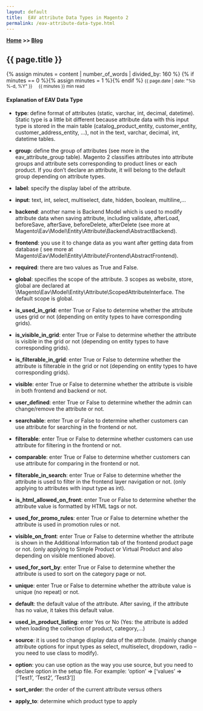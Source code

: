 ```yaml
---
layout: default
title:  EAV attribute Data Types in Magento 2
permalink: /eav-attribute-data-type.html
---
```

**[Home](https://supravatm.github.io/) >> [Blog](/blogs.html)**

##  {{ page.title }}
{% assign minutes = content | number_of_words | divided_by: 160 %}
{% if minutes == 0 %}{% assign minutes = 1 %}{% endif %}
<small>
    <i class="fa-regular fa-calendar"></i> {{ page.date | date: "%b %-d, %Y" }}  &nbsp; &nbsp;
    <i class="fa-regular fa-clock"></i> {{ minutes }} min read
</small>

#### Explanation of EAV Data Type

- **type**: define format of attributes (static, varchar, int, decimal, datetime). Static type is a little bit different because attribute data with this input type is stored in the main table (catalog_product_entity, customer_entity, customer_address_entity, …), not in the text, varchar, decimal, int, datetime tables.
- **group**: define the group of attributes (see more in the  eav_attribute_group table). Magento 2 classifies attributes into attribute groups and attribute sets corresponding to product lines or each product. If you don’t declare an attribute, it will belong to the default group depending on attribute types.
- **label**: specify the display label of the attribute.
- **input**: text, int, select, multiselect, date, hidden, boolean, multiline,…
- **backend**: another name is Backend Model which is used to modify attribute data when saving attribute, including validate, afterLoad, beforeSave, afterSave, beforeDelete, afterDelete (see more at Magento\Eav\Model\Entity\Attribute\Backend\AbstractBackend).
- **frontend**: you use it to change data as you want after getting data from database ( see more at Magento\Eav\Model\Entity\Attribute\Frontend\AbstractFrontend).
- **required**: there are two values as True and False.
- **global**: specifies the scope of the attribute. 3 scopes as website, store, global are declared at \Magento\Eav\Model\Entity\Attribute\ScopedAttributeInterface. The default scope is global.
- **is_used_in_grid**: enter True or False to determine whether the attribute uses grid or not (depending on entity types to have corresponding grids).
- **is_visible_in_grid**: enter True or False to determine whether the attribute is visible in the grid or not (depending on entity types to have corresponding grids).
- **is_filterable_in_grid**: enter True or False to determine whether the attribute is filterable in the grid or not (depending on entity types to have corresponding grids).
- **visible**: enter True or False to determine whether the attribute is visible in both frontend and backend or not.
- **user_defined**: enter True or False to determine whether the admin can change/remove the attribute or not.
- **searchable**: enter True or False to determine whether customers can use attribute for searching in the frontend or not.
- **filterable**: enter True or False to determine whether customers can use attribute for filtering in the frontend or not.
- **comparable**: enter True or False to determine whether customers can use attribute for comparing in the frontend or not.
- **filterable_in_search**: enter True or False to determine whether the attribute is used to filter in the frontend layer navigation or not. (only applying to attributes with input type as int).
- **is_html_allowed_on_front**: enter True or False to determine whether the attribute value is formatted by HTML tags or not.

- **used_for_promo_rules**: enter True or False to determine whether the attribute is used in promotion rules or not.
- **visible_on_front**: enter True or False to determine whether the attribute is shown in the Additional Information tab of the frontend product page or not. (only applying to Simple Product or Virtual Product and also depending on visible mentioned above).
- **used_for_sort_by**: enter True or False to determine whether the attribute is used to sort on the category page or not.
- **unique**: enter True or False to determine whether the attribute value is unique (no repeat) or not.
- **default**: the default value of the attribute. After saving, if the attribute has no value, it takes this default value.
- **used_in_product_listing**: enter Yes or No (Yes: the attribute is added when loading the collection of product, category,…)
- **source**: it is used to change display data of the attribute. (mainly change attribute options for input types as select, multiselect, dropdown, radio – you need to use class to modify).
- **option**: you can use option as the way you use source, but you need to declare option in the setup file.  For example: ‘option’ => [‘values’ => [‘Test1’, ‘Test2’, ‘Test3’]]
- **sort_order**: the order of the current attribute versus others
- **apply_to**: determine which product type to apply